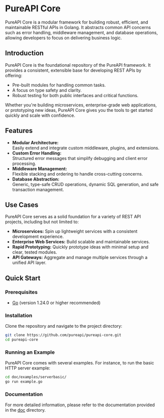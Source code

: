 # PureAPI Core

PureAPI Core is a modular framework for building robust, efficient, and
maintainable RESTful APIs in Golang. It abstracts common API concerns such as
error handling, middleware management, and database operations, allowing
developers to focus on delivering business logic.

## Introduction

PureAPI Core is the foundational repository of the PureAPI framework.
It provides a consistent, extensible base for developing REST APIs by offering:
- Pre-built modules for handling common tasks.
- A focus on type safety and clarity.
- Robust testing for both public interfaces and critical functions.

Whether you're building microservices, enterprise-grade web
applications, or prototyping new ideas, PureAPI Core gives you the tools to
get started quickly and scale with confidence.

## Features

- **Modular Architecture:**  
  Easily extend and integrate custom middleware, plugins, and extensions.
- **Custom Error Handling:**  
  Structured error messages that simplify debugging and client error
  processing.
- **Middleware Management:**  
  Flexible stacking and ordering to handle cross-cutting concerns.
- **Database Abstraction:**  
  Generic, type-safe CRUD operations, dynamic SQL generation, and safe
  transaction management.

## Use Cases

PureAPI Core serves as a solid foundation for a variety of REST API projects,
including but not limited to:

- **Microservices:** Spin up lightweight services with a consistent development experience.
- **Enterprise Web Services:** Build scalable and maintainable services.
- **Rapid Prototyping:** Quickly prototype ideas with minimal setup and clear, tested modules.
- **API Gateways:** Aggregate and manage multiple services through a unified API layer.

## Quick Start

### Prerequisites

- [Go](https://golang.org/dl/) (version 1.24.0 or higher recommended)

### Installation

Clone the repository and navigate to the project directory:

```bash
git clone https://github.com/pureapi/pureapi-core.git
cd pureapi-core
```

### Running an Example

PureAPI Core comes with several examples. For instance, to run the basic HTTP server example:

```bash
cd doc/examples/serverbasic/
go run example.go
```

### Documentation

For more detailed information, please refer to the documentation provided in the [doc](./doc/index.md) directory.
